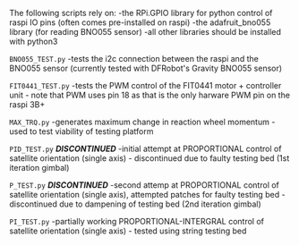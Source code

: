 The following scripts rely on:
-the RPi.GPIO library for python control of raspi IO pins (often comes pre-installed on raspi)
-the adafruit_bno055 library (for reading BNO055 sensor)
-all other libraries should be installed with python3

`BNO055_TEST.py` 
-tests the i2c connection between the raspi and the BNO055 sensor (currently tested with DFRobot's Gravity BNO055 sensor)

`FIT0441_TEST.py`
-tests the PWM control of the FIT0441 motor + controller unit - note that PWM uses pin 18 as that is the only harware PWM pin on the raspi 3B+

`MAX_TRQ.py`
-generates maximum change in reaction wheel momentum - used to test viability of testing platform

`PID_TEST.py`	***DISCONTINUED***
-initial attempt at PROPORTIONAL control of satellite orientation (single axis) - discontinued due to faulty testing bed (1st iteration gimbal)

`P_TEST.py`	***DISCONTINUED***
-second attemp at PROPORTIONAL control of satellite orientation (single axis), attempted patches for faulty testing bed - discontinued due to dampening of testing bed (2nd iteration gimbal)

`PI_TEST.py`
-partially working PROPORTIONAL-INTERGRAL control of satellite orientation (single axis) - tested using string testing bed
